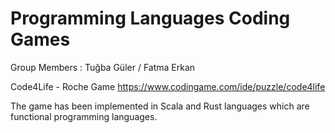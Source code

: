 # Programming Languages Coding Games

Group Members : Tuğba Güler / Fatma Erkan 

Code4Life - Roche Game
https://www.codingame.com/ide/puzzle/code4life

The game has been implemented in Scala and Rust languages which are functional programming languages.
